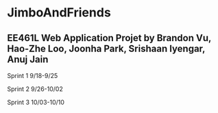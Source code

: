 # JimboAndFriends

## EE461L Web Application Projet by Brandon Vu, Hao-Zhe Loo, Joonha Park, Srishaan Iyengar, Anuj Jain

Sprint 1 9/18-9/25

Sprint 2 9/26-10/02

Sprint 3 10/03-10/10


